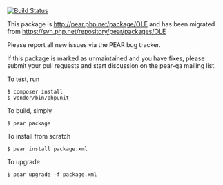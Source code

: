[![Build Status](https://travis-ci.org/pear/OLE.svg?branch=master)](https://travis-ci.org/pear/OLE)

This package is http://pear.php.net/package/OLE and has been migrated from https://svn.php.net/repository/pear/packages/OLE

Please report all new issues via the PEAR bug tracker.

If this package is marked as unmaintained and you have fixes, please submit your pull requests and start discussion on the pear-qa mailing list.

To test, run

    $ composer install
    $ vendor/bin/phpunit

To build, simply

    $ pear package

To install from scratch

    $ pear install package.xml

To upgrade

    $ pear upgrade -f package.xml
